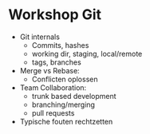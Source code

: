 # Workshop Git

- Git internals
    - Commits, hashes
    - working dir, staging, local/remote
    - tags, branches
- Merge vs Rebase:
    - Conflicten oplossen
- Team Collaboration:
    - trunk based development
    - branching/merging
    - pull requests
- Typische fouten rechtzetten

